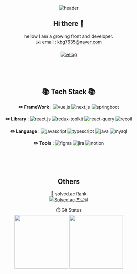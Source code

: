 <div align="center">
  

![header](https://capsule-render.vercel.app/api?type=waving&color=50:4dabf5,100:a82da8&height=300&section=header&text=김범식's_GitHub&fontSize=50&fontColor=FFFFFF)

## Hi there 👋
hellow I am a growing front and developer.<br/>
✉️ email : kbg7635@naver.com
<br/><br/>
[![velog](https://img.shields.io/badge/-tech_blog-green?style=for-the-badge&logo=velog&logoColor=white)](https://velog.io/@giant_toothpick)
</div>
<br/><br/><br/>


<div align="center">
  
## 📚 Tech Stack 📚

<!-- springboot, react.js, next.js, vue.js, redux-tookit, react-query, recoil, javascript,mysql -->

<!-- 뱃지 입력 -->
<strong>✏️ FrameWork</strong> : 
![vue.js](https://img.shields.io/badge/-vue.js-4FC08D?style=for-the-badge&logo=vue.js&logoColor=white)
![next.js](https://img.shields.io/badge/-next.js-black?style=for-the-badge&logo=next.js&logoColor=white)
![springboot](https://img.shields.io/badge/-springboot-6DB33F?style=for-the-badge&logo=springboot&logoColor=white)

<strong>✏️ Library</strong> : 
![react.js](https://img.shields.io/badge/-react.js-61DAFB?style=for-the-badge&logo=react&logoColor=white)
![redux-toolkit](https://img.shields.io/badge/-redux-764ABC?style=for-the-badge&logo=redux&logoColor=white)
![react-query](https://img.shields.io/badge/-react_query-FF4154?style=for-the-badge&logo=reactquery&logoColor=white)
![recoil](https://img.shields.io/badge/-recoil-3578E5?style=for-the-badge&logo=recoil&logoColor=white)

<strong>✏️ Language</strong> : 
![javascript](https://img.shields.io/badge/-javascript-F7DF1E?style=for-the-badge&logo=javascript&logoColor=brown)
![typescript](https://img.shields.io/badge/-typescript-3178C6?style=for-the-badge&logo=typescript&logoColor=brown)
![java](https://img.shields.io/badge/-java-brown?style=for-the-badge&logo=java&logoColor=white)
![mysql](https://img.shields.io/badge/-mysql-4479A1?style=for-the-badge&logo=mysql&logoColor=white)

<strong>✏️ Tools</strong> : 
![figma](https://img.shields.io/badge/-figma-F24E1E?style=for-the-badge&logo=figma&logoColor=white)
![jira](https://img.shields.io/badge/-jira-0052CC?style=for-the-badge&logo=jira&logoColor=white)
![notion](https://img.shields.io/badge/-notion-000000?style=for-the-badge&logo=notion&logoColor=white)
</div>
<br/><br/><br/>



<div align="center">
  
## Others  

<!-- 백준 랭크 -->
🏅 solved.ac Rank<br>
[![Solved.ac 프로필](http://mazassumnida.wtf/api/v2/generate_badge?boj=rlaqjatr)](https://solved.ac/rlaqjatr)  </div>



<!-- git 사용 현황-->

<p align="center">
  <span>⏱️ Git Status</span><br/>
  <img height="170em" src="https://github-readme-stats.vercel.app/api?username=kimbeomsick&show_icons=true&include_all_commits=true&bg_color=011c2c,033053,033761&title_color=fff&text_color=fff">
  <img height="170em" src="https://github-readme-stats.vercel.app/api/top-langs/?username=kimbeomsick&layout=compact">
</p>




<!--
**kimbeomsick/kimbeomsick** is a ✨ _special_ ✨ repository because its `README.md` (this file) appears on your GitHub profile.

Here are some ideas to get you started:

- 🔭 I’m currently working on ...
- 🌱 I’m currently learning ...
- 👯 I’m looking to collaborate on ...
- 🤔 I’m looking for help with ...
- 💬 Ask me about ...
- 📫 How to reach me: ...
- 😄 Pronouns: ...
- ⚡ Fun fact: ...
-->
